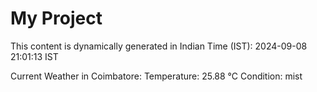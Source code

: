 # My Project

This content is dynamically generated in Indian Time (IST): 2024-09-08 21:01:13 IST


Current Weather in Coimbatore:
Temperature: 25.88 °C
Condition: mist
